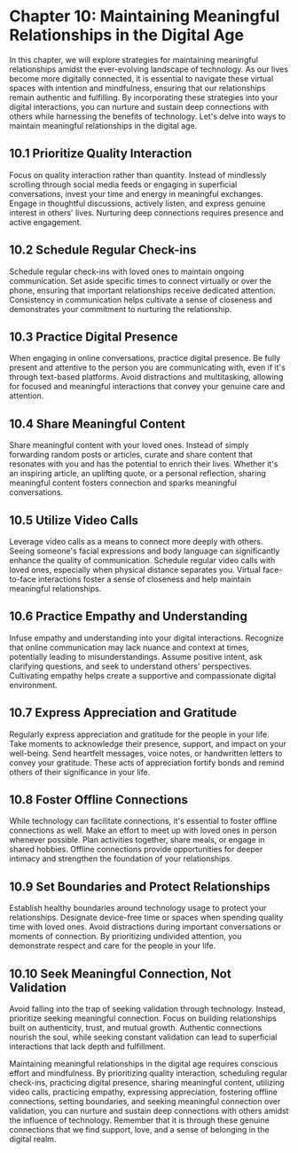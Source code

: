 Chapter 10: Maintaining Meaningful Relationships in the Digital Age
===================================================================

In this chapter, we will explore strategies for maintaining meaningful relationships amidst the ever-evolving landscape of technology. As our lives become more digitally connected, it is essential to navigate these virtual spaces with intention and mindfulness, ensuring that our relationships remain authentic and fulfilling. By incorporating these strategies into your digital interactions, you can nurture and sustain deep connections with others while harnessing the benefits of technology. Let's delve into ways to maintain meaningful relationships in the digital age.

10.1 Prioritize Quality Interaction
-----------------------------------

Focus on quality interaction rather than quantity. Instead of mindlessly scrolling through social media feeds or engaging in superficial conversations, invest your time and energy in meaningful exchanges. Engage in thoughtful discussions, actively listen, and express genuine interest in others' lives. Nurturing deep connections requires presence and active engagement.

10.2 Schedule Regular Check-ins
-------------------------------

Schedule regular check-ins with loved ones to maintain ongoing communication. Set aside specific times to connect virtually or over the phone, ensuring that important relationships receive dedicated attention. Consistency in communication helps cultivate a sense of closeness and demonstrates your commitment to nurturing the relationship.

10.3 Practice Digital Presence
------------------------------

When engaging in online conversations, practice digital presence. Be fully present and attentive to the person you are communicating with, even if it's through text-based platforms. Avoid distractions and multitasking, allowing for focused and meaningful interactions that convey your genuine care and attention.

10.4 Share Meaningful Content
-----------------------------

Share meaningful content with your loved ones. Instead of simply forwarding random posts or articles, curate and share content that resonates with you and has the potential to enrich their lives. Whether it's an inspiring article, an uplifting quote, or a personal reflection, sharing meaningful content fosters connection and sparks meaningful conversations.

10.5 Utilize Video Calls
------------------------

Leverage video calls as a means to connect more deeply with others. Seeing someone's facial expressions and body language can significantly enhance the quality of communication. Schedule regular video calls with loved ones, especially when physical distance separates you. Virtual face-to-face interactions foster a sense of closeness and help maintain meaningful relationships.

10.6 Practice Empathy and Understanding
---------------------------------------

Infuse empathy and understanding into your digital interactions. Recognize that online communication may lack nuance and context at times, potentially leading to misunderstandings. Assume positive intent, ask clarifying questions, and seek to understand others' perspectives. Cultivating empathy helps create a supportive and compassionate digital environment.

10.7 Express Appreciation and Gratitude
---------------------------------------

Regularly express appreciation and gratitude for the people in your life. Take moments to acknowledge their presence, support, and impact on your well-being. Send heartfelt messages, voice notes, or handwritten letters to convey your gratitude. These acts of appreciation fortify bonds and remind others of their significance in your life.

10.8 Foster Offline Connections
-------------------------------

While technology can facilitate connections, it's essential to foster offline connections as well. Make an effort to meet up with loved ones in person whenever possible. Plan activities together, share meals, or engage in shared hobbies. Offline connections provide opportunities for deeper intimacy and strengthen the foundation of your relationships.

10.9 Set Boundaries and Protect Relationships
---------------------------------------------

Establish healthy boundaries around technology usage to protect your relationships. Designate device-free time or spaces when spending quality time with loved ones. Avoid distractions during important conversations or moments of connection. By prioritizing undivided attention, you demonstrate respect and care for the people in your life.

10.10 Seek Meaningful Connection, Not Validation
------------------------------------------------

Avoid falling into the trap of seeking validation through technology. Instead, prioritize seeking meaningful connection. Focus on building relationships built on authenticity, trust, and mutual growth. Authentic connections nourish the soul, while seeking constant validation can lead to superficial interactions that lack depth and fulfillment.

Maintaining meaningful relationships in the digital age requires conscious effort and mindfulness. By prioritizing quality interaction, scheduling regular check-ins, practicing digital presence, sharing meaningful content, utilizing video calls, practicing empathy, expressing appreciation, fostering offline connections, setting boundaries, and seeking meaningful connection over validation, you can nurture and sustain deep connections with others amidst the influence of technology. Remember that it is through these genuine connections that we find support, love, and a sense of belonging in the digital realm.
